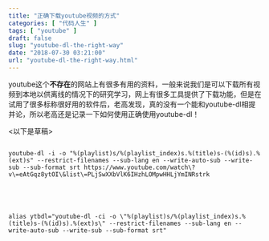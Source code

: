 ```yaml
---
title: "正确下载youtube视频的方式"
categories: [ "代码人生" ]
tags: [ "youtube" ]
draft: false
slug: "youtube-dl-the-right-way"
date: "2018-07-30 03:21:00"
url: "youtube-dl-the-right-way.html"
---
```


youtube这个**不存在**的网站上有很多有用的资料，一般来说我们是可以下载所有视频到本地以供离线的情况下的研究学习，网上有很多工具提供了下载功能，但是在试用了很多标称很好用的软件后，老高发现，真的没有一个能和youtube-dl相提并论，所以老高还是记录一下如何使用正确使用youtube-dl！


<!--more-->

<以下是草稿>
```

youtube-dl -i -o "%(playlist)s/%(playlist_index)s.%(title)s-(%(id)s).%(ext)s" --restrict-filenames --sub-lang en --write-auto-sub --write-sub --sub-format srt https://www.youtube.com/watch\?v\=eAtGqz8ytOI\&list\=PLjSwXXbVlK6IHzhLOMpwHHLjYmINRstrk





alias ytbdl="youtube-dl -ci -o \"%(playlist)s/%(playlist_index)s.%(title)s-(%(id)s).%(ext)s\" --restrict-filenames --sub-lang en --write-auto-sub --write-sub --sub-format srt"
```